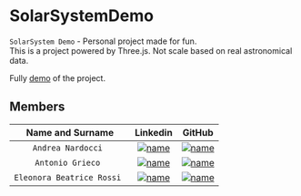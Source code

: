 # SolarSystemDemo

`SolarSystem Demo` - Personal project made for fun.  
This is a project powered by Three.js.
Not scale based on real astronomical data.

Fully [demo](https://nardoz-dev.github.io/solar-system-demo/) of the project. 

## Members

| **Name and Surname** | **Linkedin** | **GitHub** |
| :---: | :---: | :---: |
| `Andrea Nardocci ` | [![name](https://github.com/nardoz-dev/projectName/blob/main/docs/sharedpictures/LogoIn.png)](https://www.linkedin.com/in/andrea-nardocci) | [![name](https://github.com/nardoz-dev/projectName/blob/main/docs/sharedpictures/GitHubLogo.png)](https://github.com/nardoz-dev) | 
| `Antonio Grieco ` | [![name](https://github.com/nardoz-dev/projectName/blob/main/docs/sharedpictures/LogoIn.png)](https://www.linkedin.com/in/AntonioGrieco96) | [![name](https://github.com/nardoz-dev/projectName/blob/main/docs/sharedpictures/GitHubLogo.png)](https://github.com/AGrieco96) |
| `Eleonora Beatrice Rossi ` | [![name](https://github.com/nardoz-dev/projectName/blob/main/docs/sharedpictures/LogoIn.png)](https://www.linkedin.com/in/eleonora-beatrice-rossi-726454206/) | [![name](https://github.com/nardoz-dev/projectName/blob/main/docs/sharedpictures/GitHubLogo.png)]() |
